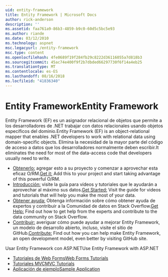 ```yaml
---
uid: entity-framework
title: Entity Framework | Microsoft Docs
author: rick-anderson
description: ''
ms.assetid: faa761a9-86b3-4859-b9c0-60d5c5bc5e93
ms.author: riande
ms.date: 03/12/2010
ms.technology: aspnet
msc.legacyurl: /entity-framework
msc.type: content
ms.openlocfilehash: 4fe0689f19f284fb29c8222d36116055a7d818b3
ms.sourcegitcommit: 45ac74e400f9f2b7dbded66297730f6f14a4eb25
ms.translationtype: MT
ms.contentlocale: es-ES
ms.lasthandoff: 08/16/2018
ms.locfileid: "41836340"
---
```

<a name="entity-framework"></a><span data-ttu-id="3ae6a-102">Entity Framework</span><span class="sxs-lookup"><span data-stu-id="3ae6a-102">Entity Framework</span></span>
====================
<span data-ttu-id="3ae6a-103">Entity Framework (EF) es un asignador relacional de objetos que permite a los desarrolladores de .NET trabajar con datos relacionales usando objetos específicos del dominio.</span><span class="sxs-lookup"><span data-stu-id="3ae6a-103">Entity Framework (EF) is an object-relational mapper that enables .NET developers to work with relational data using domain-specific objects.</span></span> <span data-ttu-id="3ae6a-104">Elimina la necesidad de la mayor parte del código de acceso a datos que los desarrolladores normalmente deben escribir.</span><span class="sxs-lookup"><span data-stu-id="3ae6a-104">It eliminates the need for most of the data-access code that developers usually need to write.</span></span>


- <span data-ttu-id="3ae6a-105">[Obtenerlo:](https://msdn.com/data/ee712906) agregar esto a su proyecto y comenzar a aprovechar esta eficaz O/RM.</span><span class="sxs-lookup"><span data-stu-id="3ae6a-105">[Get it:](https://msdn.com/data/ee712906) Add this to your project and start taking advantage of this powerful O/RM.</span></span>
- <span data-ttu-id="3ae6a-106">[Introducción:](https://msdn.com/data/ee712907) visite la guía para vídeos y tutoriales que le ayudarán a aprovechar al máximo sus datos.</span><span class="sxs-lookup"><span data-stu-id="3ae6a-106">[Get Started:](https://msdn.com/data/ee712907) Visit the guide for videos and tutorials that will help you make the most of your data.</span></span>
- <span data-ttu-id="3ae6a-107">[Obtener ayuda:](https://msdn.com/data/hh913619) Obtenga información sobre cómo obtener ayuda de expertos y contribuir a la Comunidad de datos en Stack Overflow.</span><span class="sxs-lookup"><span data-stu-id="3ae6a-107">[Get Help:](https://msdn.com/data/hh913619) Find out how to get help from the experts and contribute to the data community on Stack Overflow.</span></span>
- <span data-ttu-id="3ae6a-108">[Contribuir:](https://github.com/aspnet/EntityFramework6) averiguar cómo puede ayudar a mejorar Entity Framework, un modelo de desarrollo abierto, incluso, visite el sitio de GitHub.</span><span class="sxs-lookup"><span data-stu-id="3ae6a-108">[Contribute:](https://github.com/aspnet/EntityFramework6) Find out how you can help make Entity Framework, an open development model, even better by visiting GitHub site.</span></span>


<span data-ttu-id="3ae6a-109">Usar Entity Framework con ASP.NET</span><span class="sxs-lookup"><span data-stu-id="3ae6a-109">Use Entity Framework with ASP.NET</span></span>

- [<span data-ttu-id="3ae6a-110">Tutoriales de Web Forms</span><span class="sxs-lookup"><span data-stu-id="3ae6a-110">Web Forms Tutorials</span></span>](web-forms/overview/older-versions-getting-started/getting-started-with-ef/the-entity-framework-and-aspnet-getting-started-part-1.md)
- [<span data-ttu-id="3ae6a-111">Tutoriales MVC</span><span class="sxs-lookup"><span data-stu-id="3ae6a-111">MVC Tutorials</span></span>](mvc/overview/getting-started/getting-started-with-ef-using-mvc/creating-an-entity-framework-data-model-for-an-asp-net-mvc-application.md)
- [<span data-ttu-id="3ae6a-112">Aplicación de ejemplo</span><span class="sxs-lookup"><span data-stu-id="3ae6a-112">Sample Application</span></span>](https://code.msdn.microsoft.com/ASPNET-MVC-Application-b01a9fe8)

